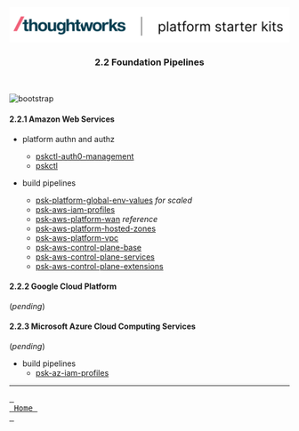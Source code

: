 <div align="center">
	<p>
		<img alt="Thoughtworks Logo" src="https://raw.githubusercontent.com/twplatformlabs/static/master/psk_banner.png" width=800 />
	</p>
  <h3>2.2 Foundation Pipelines</h3>
</div>
<br />

![bootstrap](https://img.shields.io/badge/document-EarlyDraft-yellow.svg?style=for-the-badge&logo=markdown)   

#### 2.2.1 Amazon Web Services

* platform authn and authz 
  * [pskctl-auth0-management](https://github.com/ThoughtWorks-DPS/pskctl-auth0-managment)  
  * [pskctl](https://github.com/ThoughtWorks-DPS/pskctl)  

* build pipelines  
  * [psk-platform-global-env-values](https://github.com/ThoughtWorks-DPS/psk-platform-global-env-values) _for scaled_
  * [psk-aws-iam-profiles](https://github.com/ThoughtWorks-DPS/psk-aws-iam-profiles)
  * [psk-aws-platform-wan](https://github.com/ThoughtWorks-DPS/psk-aws-platform-wan) _reference_
  * [psk-aws-platform-hosted-zones](https://github.com/ThoughtWorks-DPS/psk-aws-platform-hosted-zones)  
  * [psk-aws-platform-vpc](https://github.com/ThoughtWorks-DPS/psk-aws-platform-vpc)
  * [psk-aws-control-plane-base](https://github.com/ThoughtWorks-DPS/psk-aws-control-plane-base)
  * [psk-aws-control-plane-services](https://github.com/ThoughtWorks-DPS/psk-aws-control-plane-services)
  * [psk-aws-control-plane-extensions](https://github.com/ThoughtWorks-DPS/psk-aws-control-plane-extensions)
 
#### 2.2.2 Google Cloud Platform

(_pending_)  

#### 2.2.3 Microsoft Azure Cloud Computing Services

(_pending_)  

* build pipelines
  * [psk-az-iam-profiles](https://github.com/ThoughtWorks-DPS/psk-az-iam-profiles)

<hr>  

[<kbd> <br> Home <br> </kbd>](../README.md)
